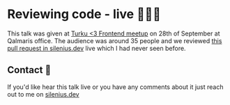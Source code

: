 # Reviewing code - live 🧑🏻‍💻

This talk was given at [Turku <3 Frontend meetup](https://meetabit.com/events/turku-3-frontend-september-meetup-with-qalmari) on 28th of September at Qalmaris office.
The audience was around 35 people and we reviewed [this pull request in silenius.dev](https://github.com/PetroSilenius/silenius.dev/pull/6) live which I had never seen before.

## Contact 🪪
If you'd like hear this talk live or you have any comments about it just reach out to me on [silenius.dev](https://www.silenius.dev/contact)
